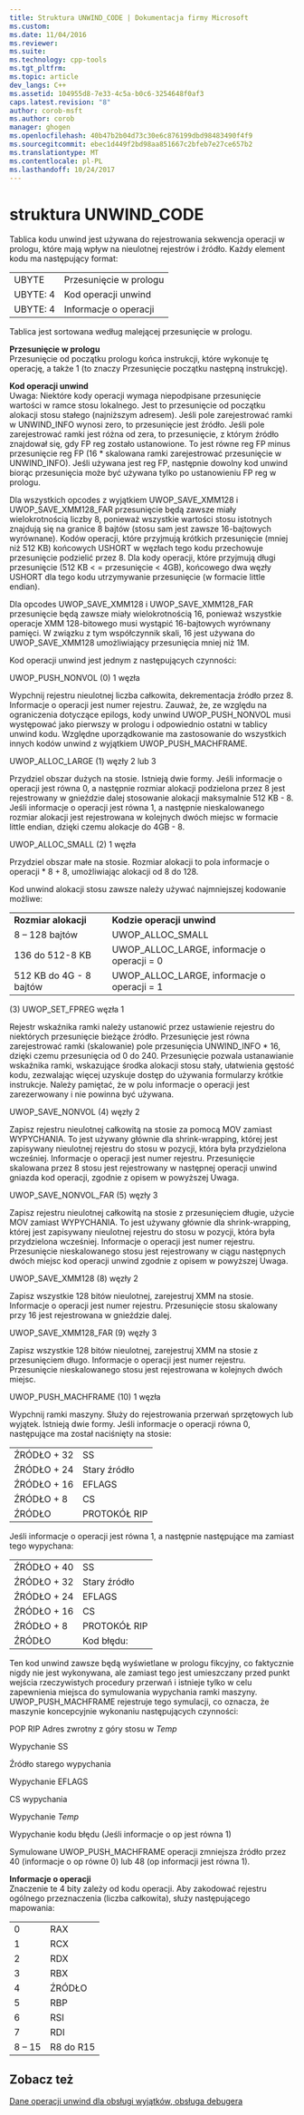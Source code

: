 ```yaml
---
title: Struktura UNWIND_CODE | Dokumentacja firmy Microsoft
ms.custom: 
ms.date: 11/04/2016
ms.reviewer: 
ms.suite: 
ms.technology: cpp-tools
ms.tgt_pltfrm: 
ms.topic: article
dev_langs: C++
ms.assetid: 104955d8-7e33-4c5a-b0c6-3254648f0af3
caps.latest.revision: "8"
author: corob-msft
ms.author: corob
manager: ghogen
ms.openlocfilehash: 40b47b2b04d73c30e6c876199dbd98483490f4f9
ms.sourcegitcommit: ebec1d449f2bd98aa851667c2bfeb7e27ce657b2
ms.translationtype: MT
ms.contentlocale: pl-PL
ms.lasthandoff: 10/24/2017
---
```

# <a name="struct-unwindcode"></a>struktura UNWIND_CODE
Tablica kodu unwind jest używana do rejestrowania sekwencja operacji w prologu, które mają wpływ na nieulotnej rejestrów i źródło. Każdy element kodu ma następujący format:  
  
|||  
|-|-|  
|UBYTE|Przesunięcie w prologu|  
|UBYTE: 4|Kod operacji unwind|  
|UBYTE: 4|Informacje o operacji|  
  
 Tablica jest sortowana według malejącej przesunięcie w prologu.  
  
 **Przesunięcie w prologu**  
 Przesunięcie od początku prologu końca instrukcji, które wykonuje tę operację, a także 1 (to znaczy Przesunięcie początku następną instrukcję).  
  
 **Kod operacji unwind**  
 Uwaga: Niektóre kody operacji wymaga niepodpisane przesunięcie wartości w ramce stosu lokalnego. Jest to przesunięcie od początku alokacji stosu stałego (najniższym adresem). Jeśli pole zarejestrować ramki w UNWIND_INFO wynosi zero, to przesunięcie jest źródło. Jeśli pole zarejestrować ramki jest różna od zera, to przesunięcie, z którym źródło znajdował się, gdy FP reg zostało ustanowione. To jest równe reg FP minus przesunięcie reg FP (16 * skalowana ramki zarejestrować przesunięcie w UNWIND_INFO). Jeśli używana jest reg FP, następnie dowolny kod unwind biorąc przesunięcia może być używana tylko po ustanowieniu FP reg w prologu.  
  
 Dla wszystkich opcodes z wyjątkiem UWOP_SAVE_XMM128 i UWOP_SAVE_XMM128_FAR przesunięcie będą zawsze miały wielokrotnością liczby 8, ponieważ wszystkie wartości stosu istotnych znajdują się na granice 8 bajtów (stosu sam jest zawsze 16-bajtowych wyrównane). Kodów operacji, które przyjmują krótkich przesunięcie (mniej niż 512 KB) końcowych USHORT w węzłach tego kodu przechowuje przesunięcie podzielić przez 8. Dla kody operacji, które przyjmują długi przesunięcie (512 KB < = przesunięcie < 4GB), końcowego dwa węzły USHORT dla tego kodu utrzymywanie przesunięcie (w formacie little endian).  
  
 Dla opcodes UWOP_SAVE_XMM128 i UWOP_SAVE_XMM128_FAR przesunięcie będą zawsze miały wielokrotnością 16, ponieważ wszystkie operacje XMM 128-bitowego musi wystąpić 16-bajtowych wyrównany pamięci. W związku z tym współczynnik skali, 16 jest używana do UWOP_SAVE_XMM128 umożliwiający przesunięcia mniej niż 1M.  
  
 Kod operacji unwind jest jednym z następujących czynności:  
  
 UWOP_PUSH_NONVOL (0) 1 węzła  
  
 Wypchnij rejestru nieulotnej liczba całkowita, dekrementacja źródło przez 8. Informacje o operacji jest numer rejestru. Zauważ, że, ze względu na ograniczenia dotyczące epilogs, kody unwind UWOP_PUSH_NONVOL musi występować jako pierwszy w prologu i odpowiednio ostatni w tablicy unwind kodu. Względne uporządkowanie ma zastosowanie do wszystkich innych kodów unwind z wyjątkiem UWOP_PUSH_MACHFRAME.  
  
 UWOP_ALLOC_LARGE (1) węzły 2 lub 3  
  
 Przydziel obszar dużych na stosie. Istnieją dwie formy. Jeśli informacje o operacji jest równa 0, a następnie rozmiar alokacji podzielona przez 8 jest rejestrowany w gnieździe dalej stosowanie alokacji maksymalnie 512 KB - 8. Jeśli informacje o operacji jest równa 1, a następnie nieskalowanego rozmiar alokacji jest rejestrowana w kolejnych dwóch miejsc w formacie little endian, dzięki czemu alokacje do 4GB - 8.  
  
 UWOP_ALLOC_SMALL (2) 1 węzła  
  
 Przydziel obszar małe na stosie. Rozmiar alokacji to pola informacje o operacji * 8 + 8, umożliwiając alokacji od 8 do 128.  
  
 Kod unwind alokacji stosu zawsze należy używać najmniejszej kodowanie możliwe:  
  
|||  
|-|-|  
|**Rozmiar alokacji**|**Kodzie operacji unwind**|  
|8 – 128 bajtów|UWOP_ALLOC_SMALL|  
|136 do 512-8 KB|UWOP_ALLOC_LARGE, informacje o operacji = 0|  
|512 KB do 4G - 8 bajtów|UWOP_ALLOC_LARGE, informacje o operacji = 1|  
  
 (3) UWOP_SET_FPREG węzła 1  
  
 Rejestr wskaźnika ramki należy ustanowić przez ustawienie rejestru do niektórych przesunięcie bieżące źródło. Przesunięcie jest równa zarejestrować ramki (skalowanie) pole przesunięcia UNWIND_INFO * 16, dzięki czemu przesunięcia od 0 do 240. Przesunięcie pozwala ustanawianie wskaźnika ramki, wskazujące środka alokacji stosu stały, ułatwienia gęstość kodu, zezwalając więcej uzyskuje dostęp do używania formularzy krótkie instrukcje. Należy pamiętać, że w polu informacje o operacji jest zarezerwowany i nie powinna być używana.  
  
 UWOP_SAVE_NONVOL (4) węzły 2  
  
 Zapisz rejestru nieulotnej całkowitą na stosie za pomocą MOV zamiast WYPYCHANIA. To jest używany głównie dla shrink-wrapping, której jest zapisywany nieulotnej rejestru do stosu w pozycji, która była przydzielona wcześniej. Informacje o operacji jest numer rejestru. Przesunięcie skalowana przez 8 stosu jest rejestrowany w następnej operacji unwind gniazda kod operacji, zgodnie z opisem w powyższej Uwaga.  
  
 UWOP_SAVE_NONVOL_FAR (5) węzły 3  
  
 Zapisz rejestru nieulotnej całkowitą na stosie z przesunięciem długie, użycie MOV zamiast WYPYCHANIA. To jest używany głównie dla shrink-wrapping, której jest zapisywany nieulotnej rejestru do stosu w pozycji, która była przydzielona wcześniej. Informacje o operacji jest numer rejestru. Przesunięcie nieskalowanego stosu jest rejestrowany w ciągu następnych dwóch miejsc kod operacji unwind zgodnie z opisem w powyższej Uwaga.  
  
 UWOP_SAVE_XMM128 (8) węzły 2  
  
 Zapisz wszystkie 128 bitów nieulotnej, zarejestruj XMM na stosie. Informacje o operacji jest numer rejestru. Przesunięcie stosu skalowany przy 16 jest rejestrowana w gnieździe dalej.  
  
 UWOP_SAVE_XMM128_FAR (9) węzły 3  
  
 Zapisz wszystkie 128 bitów nieulotnej, zarejestruj XMM na stosie z przesunięciem długo. Informacje o operacji jest numer rejestru. Przesunięcie nieskalowanego stosu jest rejestrowana w kolejnych dwóch miejsc.  
  
 UWOP_PUSH_MACHFRAME (10) 1 węzła  
  
 Wypchnij ramki maszyny.  Służy do rejestrowania przerwań sprzętowych lub wyjątek. Istnieją dwie formy. Jeśli informacje o operacji równa 0, następujące ma został naciśnięty na stosie:  
  
|||  
|-|-|  
|ŹRÓDŁO + 32|SS|  
|ŹRÓDŁO + 24|Stary źródło|  
|ŹRÓDŁO + 16|EFLAGS|  
|ŹRÓDŁO + 8|CS|  
|ŹRÓDŁO|PROTOKÓŁ RIP|  
  
 Jeśli informacje o operacji jest równa 1, a następnie następujące ma zamiast tego wypychana:  
  
|||  
|-|-|  
|ŹRÓDŁO + 40|SS|  
|ŹRÓDŁO + 32|Stary źródło|  
|ŹRÓDŁO + 24|EFLAGS|  
|ŹRÓDŁO + 16|CS|  
|ŹRÓDŁO + 8|PROTOKÓŁ RIP|  
|ŹRÓDŁO|Kod błędu:|  
  
 Ten kod unwind zawsze będą wyświetlane w prologu fikcyjny, co faktycznie nigdy nie jest wykonywana, ale zamiast tego jest umieszczany przed punkt wejścia rzeczywistych procedury przerwań i istnieje tylko w celu zapewnienia miejsca do symulowania wypychania ramki maszyny. UWOP_PUSH_MACHFRAME rejestruje tego symulacji, co oznacza, że maszynie koncepcyjnie wykonaniu następujących czynności:  
  
 POP RIP Adres zwrotny z góry stosu w *Temp*  
  
 Wypychanie SS  
  
 Źródło starego wypychania  
  
 Wypychanie EFLAGS  
  
 CS wypychania  
  
 Wypychanie *Temp*  
  
 Wypychanie kodu błędu (Jeśli informacje o op jest równa 1)  
  
 Symulowane UWOP_PUSH_MACHFRAME operacji zmniejsza źródło przez 40 (informacje o op równe 0) lub 48 (op informacji jest równa 1).  
  
 **Informacje o operacji**  
 Znaczenie te 4 bity zależy od kodu operacji. Aby zakodować rejestru ogólnego przeznaczenia (liczba całkowita), służy następującego mapowania:  
  
|||  
|-|-|  
|0|RAX|  
|1|RCX|  
|2|RDX|  
|3|RBX|  
|4|ŹRÓDŁO|  
|5|RBP|  
|6|RSI|  
|7|RDI|  
|8 – 15|R8 do R15|  
  
## <a name="see-also"></a>Zobacz też  
 [Dane operacji unwind dla obsługi wyjątków, obsługa debugera](../build/unwind-data-for-exception-handling-debugger-support.md)